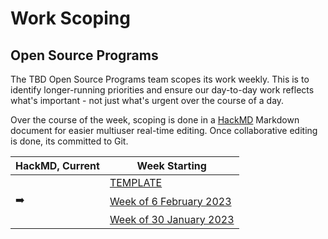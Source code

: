 # Work Scoping

## Open Source Programs

The TBD Open Source Programs team scopes its work weekly. 
This is to identify longer-running priorities and ensure 
our day-to-day work reflects what's important - not just 
what's urgent over the course of a day.

Over the course of the week, scoping is done 
in a [HackMD](https://hackmd.io/) Markdown document for easier 
multiuser real-time editing. Once
collaborative editing is done, its committed to Git.

| HackMD, Current | Week Starting                                                                   |
|-----------------|---------------------------------------------------------------------------------|
|                 | [TEMPLATE](./open-source-programs/weekly/OSP_WEEKLY_SCOPING_TEMPLATE.md)        | 
| ➡️              | [Week of 6 February 2023](https://hackmd.io/oQKh30QsRD-wvl5slYlnWw)             |
|                 | [Week of 30 January 2023](./open-source-programs/weekly/osp-weekly-20230130.md) |


